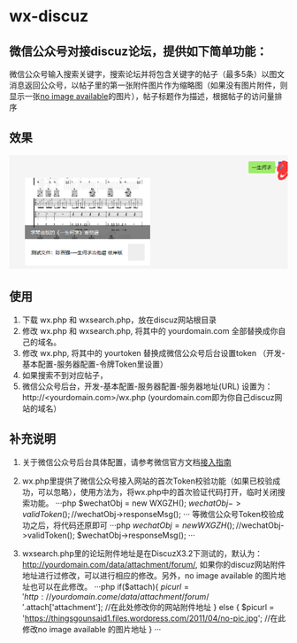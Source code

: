 # wx-discuz
## 微信公众号对接discuz论坛，提供如下简单功能：
微信公众号输入搜索关键字，搜索论坛并将包含关键字的帖子（最多5条）以图文消息返回公众号，以帖子里的第一张附件图片作为缩略图（如果没有图片附件，则显示一张[no image available](https://thingsgounsaid1.files.wordpress.com/2011/04/no-pic.jpg)的图片），帖子标题作为描述，根据帖子的访问量排序

## 效果
![alt text](./images/wx-discuz.png)

## 使用
1. 下载 wx.php 和 wxsearch.php，放在discuz网站根目录
2. 修改 wx.php 和 wxsearch.php, 将其中的 yourdomain.com 全部替换成你自己的域名。
3. 修改 wx.php, 将其中的 yourtoken 替换成微信公众号后台设置token （开发-基本配置-服务器配置-令牌Token里设置）
4. 如果搜索不到对应帖子，
4. 微信公众号后台，开发-基本配置-服务器配置-服务器地址(URL) 设置为：http://<yourdomain.com>/wx.php (yourdomain.com即为你自己discuz网站的域名）

## 补充说明
1. 关于微信公众号后台具体配置，请参考微信官方文档[接入指南](https://mp.weixin.qq.com/wiki?t=resource/res_main&id=mp1421135319)
2. wx.php里提供了微信公众号接入网站的首次Token校验功能（如果已校验成功，可以忽略），使用方法为，将wx.php中的首次验证代码打开，临时关闭搜索功能。
···php
$wechatObj = new WXGZH();
$wechatObj->validToken();
//$wechatObj->responseMsg();
···
等微信公众号Token校验成功之后，将代码还原即可
···php
$wechatObj = new WXGZH();
//$wechatObj->validToken();
$wechatObj->responseMsg();
···

3. wxsearch.php里的论坛附件地址是在DiscuzX3.2下测试的，默认为：http://yourdomain.com/data/attachment/forum/, 如果你的discuz网站附件地址进行过修改，可以进行相应的修改。另外，no image available 的图片地址也可以在此修改。
···php
if($attach){
    $picurl = 'http://yourdomain.come/data/attachment/forum/'.$attach['attachment']; //在此处修改你的网站附件地址
} else {
    $picurl = 'https://thingsgounsaid1.files.wordpress.com/2011/04/no-pic.jpg';  //在此修改no image available 的图片地址
}
···
